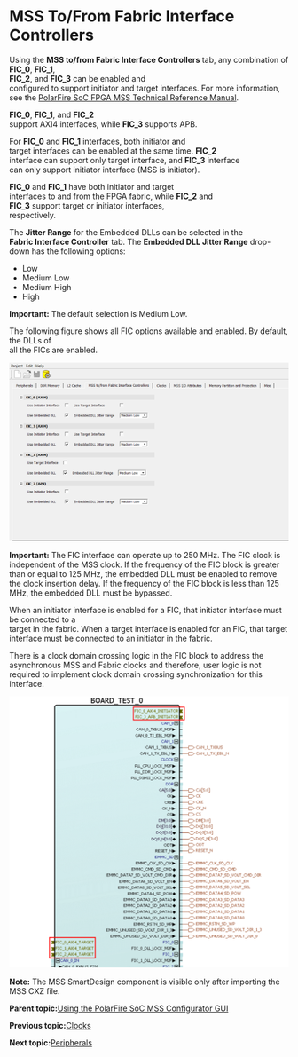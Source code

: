 # MSS To/From Fabric Interface Controllers

Using the **MSS to/from Fabric Interface Controllers** tab, any combination of<br /> **FIC\_0**, **FIC\_1**,<br /> **FIC\_2**, and **FIC\_3** can be enabled and<br /> configured to support initiator and target interfaces. For more information, see the [PolarFire SoC FPGA MSS Technical Reference Manual](https://ww1.microchip.com/downloads/aemDocuments/documents/FPGA/ProductDocuments/ReferenceManuals/PolarFire_SoC_FPGA_MSS_Technical_Reference_Manual_VC.pdf).

**FIC\_0**, **FIC\_1**, and **FIC\_2**<br /> support AXI4 interfaces, while **FIC\_3** supports APB.

For **FIC\_0** and **FIC\_1** interfaces, both initiator and<br /> target interfaces can be enabled at the same time. **FIC\_2**<br /> interface can support only target interface, and **FIC\_3** interface<br /> can only support initiator interface \(MSS is initiator\).

**FIC\_0** and **FIC\_1** have both initiator and target<br /> interfaces to and from the FPGA fabric, while **FIC\_2** and<br /> **FIC\_3** support target or initiator interfaces,<br /> respectively.

The **Jitter Range** for the Embedded DLLs can be selected in the<br /> **Fabric Interface Controller** tab. The **Embedded DLL Jitter Range** drop-down has the following options:

-   Low
-   Medium Low
-   Medium High
-   High

**Important:** The default selection is Medium Low.

The following figure shows all FIC options available and enabled. By default, the DLLs of<br /> all the FICs are enabled.

![](GUID-69E6B3F5-AA78-48C0-97D4-D42E6A168B95-low.png "MSS to/from Fabric Interface Controllers Tab")

**Important:** The FIC interface can operate up to 250 MHz. The FIC clock is independent of the MSS clock. If the frequency of the FIC block is greater than or equal to 125 MHz, the embedded DLL must be enabled to remove the clock insertion delay. If the frequency of the FIC block is less than 125 MHz, the embedded DLL must be bypassed.

When an initiator interface is enabled for a FIC, that initiator interface must be connected to a<br /> target in the fabric. When a target interface is enabled for an FIC, that target<br /> interface must be connected to an initiator in the fabric.

There is a clock domain crossing logic in the FIC block to address the asynchronous MSS and Fabric clocks and therefore, user logic is not required to implement clock domain crossing synchronization for this interface.

![](GUID-23C3EAFB-5C81-4793-91F6-D7BA5F0C06BE-low.png "FIC Interfaces Enabled")

**Note:** The MSS SmartDesign component is visible only after importing the MSS CXZ file.

**Parent topic:**[Using the PolarFire SoC MSS Configurator GUI](GUID-E11D45E3-7975-4122-BA81-72D6BDD0CD1A.md)

**Previous topic:**[Clocks](GUID-0F5E29F2-5A05-4EFF-B799-AB3DF7C74301.md)

**Next topic:**[Peripherals](GUID-D560CB4A-6A33-4FAD-B89B-92B0556648BE.md)

